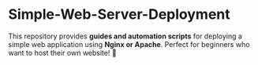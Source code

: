 # Simple-Web-Server-Deployment
This repository provides **guides and automation scripts** for deploying a simple web application using **Nginx or Apache**.   Perfect for beginners who want to host their own website! 🚀  
